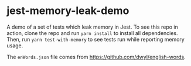 # jest-memory-leak-demo

A demo of a set of tests which leak memory in Jest. To see this repo in action, clone the repo and run `yarn install` to install all dependencies. Then, run `yarn test-with-memory` to see tests run while reporting memory usage.

The `enWords.json` file comes from https://github.com/dwyl/english-words. 
